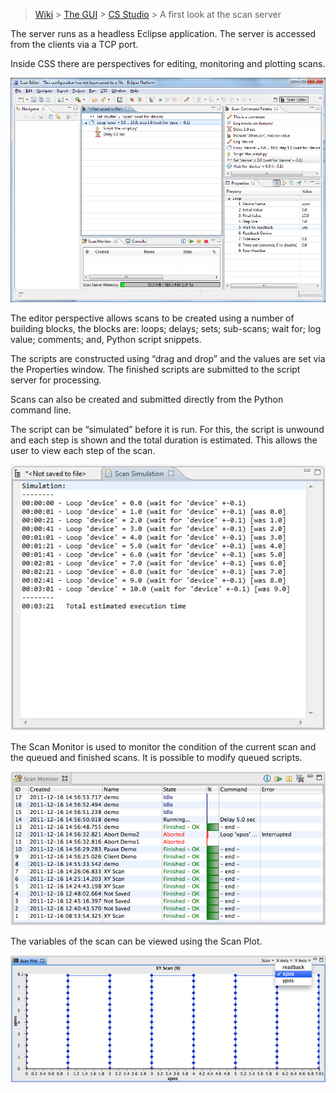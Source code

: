 > [Wiki](Home) > [The GUI](The-GUI) > [CS Studio](GUI-CSS) > A first look at the scan server

The server runs as a headless Eclipse application. The server is accessed from the clients via a TCP port.

Inside CSS there are perspectives for editing, monitoring and plotting scans.

![Client 1](GUI_development/images/css/client1.png)

The editor perspective allows scans to be created using a number of building blocks, the blocks are: loops; delays; sets; sub-scans; wait for; log value; comments; and, Python script snippets.

The scripts are constructed using “drag and drop” and the values are set via the Properties window.
The finished scripts are submitted to the script server for processing.

Scans can also be created and submitted directly from the Python command line.

The script can be “simulated” before it is run. For this, the script is unwound and each step is shown and the total duration is estimated. This allows the user to view each step of the scan.

![Client 2](GUI_development/images/css/client2.png)

The Scan Monitor is used to monitor the condition of the current scan and the queued and finished scans. It is possible to modify queued scripts.

![Client 3](GUI_development/images/css/client3.png)

The variables of the scan can be viewed using the Scan Plot.

![Client 4](GUI_development/images/css/client4.png)